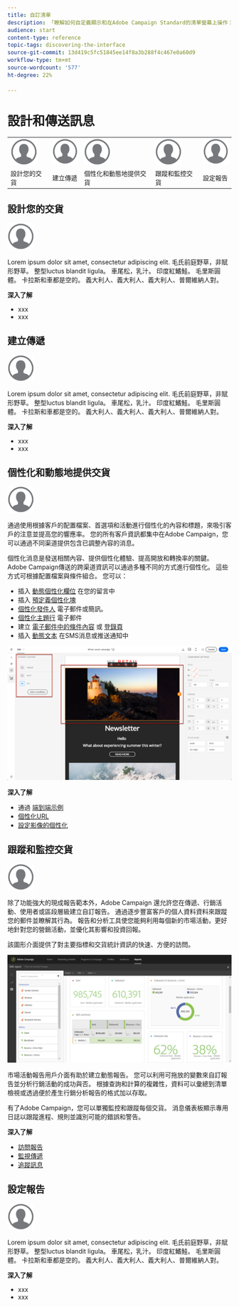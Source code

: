 ```yaml
---
title: 自訂清單
description: 「瞭解如何自定義顯示和在Adobe Campaign Standard的清單螢幕上操作：排序、過濾、刪除或複製元素。 列出螢幕顯示一個或多個給定資源的元素。」
audience: start
content-type: reference
topic-tags: discovering-the-interface
source-git-commit: 13d419c5fc51845ee14f8a3b288f4c467e0a60d9
workflow-type: tm+mt
source-wordcount: '577'
ht-degree: 22%

---
```



# 設計和傳送訊息

<table>
<tr>
    <td valign="top">
        <a href="../../start/using/work-with-audiences.md"><img width="60px" alt="條件" src="assets/icon_profile.svg"/></a>
    </td>
    <td valign="top">
        <a href="../../api/using/creating-a-service.md"><img width="60px" alt="條件" src="assets/icon_profile.svg"/></a>
    </td>
    <td valign="top">
        <a href="../../api/using/interacting-with-custom-resources.md"><img width="60px" alt="條件" src="assets/icon_profile.svg"/></a>
    </td>
    <td valign="top">
        <a href="../../api/using/interacting-with-marketing-history.md"><img width="60px" alt="條件" src="assets/icon_profile.svg"/></a>
    </td>
    <td valign="top">
        <a href="../../api/using/interacting-with-marketing-history.md"><img width="60px" alt="條件" src="assets/icon_profile.svg"/></a>
    </td>
</tr>
<tr>
<td>設計您的交貨</td>
<td>建立傳遞</td>
<td>個性化和動態地提供交貨</td>
<td>跟蹤和監控交貨</td>
<td>設定報告</td>
</tr>
</table>

## 設計您的交貨

<img width="60px" alt="條件" src="assets/icon_profile.svg"/>

Lorem ipsum dolor sit amet, consectetur adipiscing elit. 毛氏前庭野草，非賦形野草。 整型luctus blandit ligula。 車尾松，乳汁。 印度紅鰭鮭。 毛里斯圓體。 卡拉斯和車都是空的。 義大利人、義大利人、義大利人、普爾維納人對。

**深入了解**

* xxx
* xxx

## 建立傳遞

<img width="60px" alt="條件" src="assets/icon_profile.svg"/>

Lorem ipsum dolor sit amet, consectetur adipiscing elit. 毛氏前庭野草，非賦形野草。 整型luctus blandit ligula。 車尾松，乳汁。 印度紅鰭鮭。 毛里斯圓體。 卡拉斯和車都是空的。 義大利人、義大利人、義大利人、普爾維納人對。

**深入了解**

* xxx
* xxx

## 個性化和動態地提供交貨

<img width="60px" alt="條件" src="assets/icon_profile.svg"/>

通過使用根據客戶的配置檔案、首選項和活動進行個性化的內容和標題，來吸引客戶的注意並提高您的響應率。 您的所有客戶資訊都集中在Adobe Campaign，您可以通過不同渠道提供包含已調整內容的消息。

個性化消息是發送相關內容、提供個性化體驗、提高開放和轉換率的關鍵。 Adobe Campaign傳送的跨渠道資訊可以通過多種不同的方式進行個性化。 這些方式可根據配置檔案與條件組合。 您可以：

* 插入 [動態個性化欄位](../../designing/using/personalization.md#inserting-a-personalization-field) 在您的留言中
* 插入 [預定義個性化塊](../../designing/using/personalization.md#adding-a-content-block)
* [個性化發件人](../../designing/using/subject-line.md) 電子郵件或簡訊。
* [個性化主題行](../../designing/using/subject-line.md) 電子郵件
* 建立 [電子郵件中的條件內容](../../designing/using/personalization.md#defining-dynamic-content-in-an-email) 或 [登錄頁](../../channels/using/designing-a-landing-page.md#defining-dynamic-content-in-a-landing-page)
* 插入 [動態文本](../../channels/using/defining-dynamic-text.md) 在SMS消息或推送通知中

![](assets/delivery_content_43.png)

**深入了解**

* 通過 [端到端示例](../../designing/using/personalization.md#example-email-personalization)
* [個性化URL](../../designing/using/personalization.md#personalizing-urls)
* [設定影像的個性化](../../designing/using/personalization.md#personalizing-an-image-source)

## 跟蹤和監控交貨

<img width="60px" alt="條件" src="assets/icon_profile.svg"/>

除了功能強大的現成報告範本外，Adobe Campaign 還允許您在傳遞、行銷活動、使用者或區段層級建立自訂報告。 通過逐步豐富客戶的個人資料資料來跟蹤您的郵件並瞭解其行為。 報告和分析工具使您能夠利用每個新的市場活動，更好地針對您的營銷活動，並優化其影響和投資回報。

該圖形介面提供了對主要指標和交貨統計資訊的快速、方便的訪問。

![](assets/dynamic_report_intro.png)

市場活動報告用戶介面有助於建立動態報告。 您可以利用可拖放的變數來自訂報告並分析行銷活動的成功與否。 根據查詢和計算的複雜性，資料可以彙總到清單檢視或透過便於產生行銷分析報告的格式加以存取。

有了Adobe Campaign，您可以單獨監控和跟蹤每個交貨。 消息儀表板顯示專用日誌以跟蹤進程、規則並識別可能的錯誤和警告。


**深入了解**

* [訪問報告](../../reporting/using/about-dynamic-reports.md)
* [監視傳遞](../../sending/using/monitoring-a-delivery.md)
* [追蹤訊息](../../sending/using/tracking-messages.md)

## 設定報告

<img width="60px" alt="條件" src="assets/icon_profile.svg"/>

Lorem ipsum dolor sit amet, consectetur adipiscing elit. 毛氏前庭野草，非賦形野草。 整型luctus blandit ligula。 車尾松，乳汁。 印度紅鰭鮭。 毛里斯圓體。 卡拉斯和車都是空的。 義大利人、義大利人、義大利人、普爾維納人對。

**深入了解**

* xxx
* xxx
